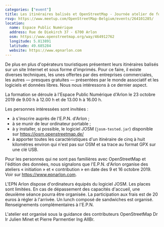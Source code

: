 ```yaml
---
categories: ["event"]
title: Les itinéraires balisés et OpenStreetMap - Journée atelier de formation
rsvp: https://www.meetup.com/OpenStreetMap-Belgium/events/264101285/
location:
  name: Espace Public Numérique
  address: Rue de Diekirch 37 - 6700 Arlon
  osm: https://www.openstreetmap.org/way/464912762
  longitude: 5.813891
  latitude: 49.685284
  website: https://www.epnarlon.com
---
```


De plus en plus d'opérateurs touristiques présentent leurs itinéraires balisés sur un site Internet et sous forme d'imprimés. Pour ce faire, il existe diverses techniques, les unes offertes par des entreprises commerciales, les autres — presques gratuites — présentées par le monde associatif et les logiciels et données libres. Nous nous intéressons à ce dernier aspect.

La formation se déroule à l'Espace Public Numérique d'Arlon le 23 octobre 2019 de 9.00 h à 12.00 h et de 13.00 h à 16.00 h.

Les personnes intéressées sont invitées :
- à s'inscrire auprès de l'E.P.N. d'Arlon ;
- à se munir de leur ordinateur portable ;
- à y installer, si possible, le logiciel JOSM (`josm-tested.jar`) disponible sur <https://josm.openstreetmap.de/>
- à apporter toutes les caractéristiques d'un itinéraire de cinq à huit kilomètres environ qui n'est pas sur OSM et sa trace au format GPX sur une clé USB.

Pour les personnes qui ne sont pas familières avec OpenStreetMap et l'édition des données, nous signalons que l'E.P.N. d'Arlon organise des ateliers « initiation » et « contribution » en date des 9 et 16 octobre 2019. Voir sur <https://www.epnarlon.com>.

L'EPN Arlon dispose d'ordinateurs équipés du logiciel JOSM. Les places sont limitées. En cas de dépassement des capacités d'accueil, une deuxième séance pourra être organisée. La participation aux frais est de 20 euros à régler à l'arrivée. Un lunch composé de sandwiches est organisé. Renseignements complémentaires à l'E.P.N.

L'atelier est organisé sous la guidance des contributeurs OpenStreetMap
Dr Ir Julien Minet et Pierre Parmentier Ing AIIBr.

